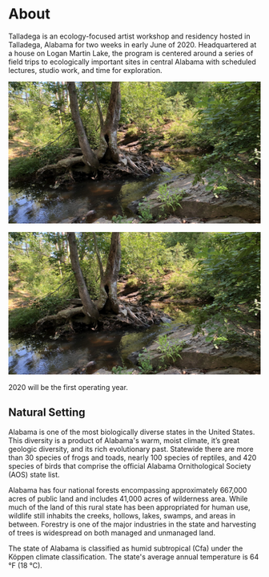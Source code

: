 # About

Talladega is an ecology-focused artist workshop and residency hosted in Talladega, Alabama for two weeks in early June of 2020. Headquartered at a house on Logan Martin Lake, the program is centered around a series of field trips to ecologically important sites in central Alabama with scheduled lectures, studio work, and time for exploration.



![](.gitbook/assets/img_6389-1.HEIC)

![](.gitbook/assets/img_6389-1.HEIC)

2020 will be the first operating year.

## Natural Setting

Alabama is one of the most biologically diverse states in the United States. This diversity is a product of Alabama's warm, moist climate, it’s great geologic diversity, and its rich evolutionary past. Statewide there are more than 30 species of frogs and toads, nearly 100 species of reptiles, and 420 species of birds that comprise the official Alabama Ornithological Society \(AOS\) state list.

Alabama has four national forests encompassing approximately 667,000 acres of public land and includes 41,000 acres of wilderness area. While much of the land of this rural state has been appropriated for human use, wildlife still inhabits the creeks, hollows, lakes, swamps, and areas in between. Forestry is one of the major industries in the state and harvesting of trees is widespread on both managed and unmanaged land.

The state of Alabama is classified as humid subtropical \(Cfa\) under the Köppen climate classification. The state's average annual temperature is 64 °F \(18 °C\).  
  



